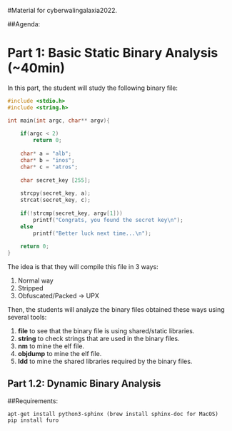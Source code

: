 #Material for cyberwalingalaxia2022.

##Agenda:
# Part 1: Basic Static Binary Analysis (~40min)
In this part, the student will study the following binary file:
``` c
#include <stdio.h>
#include <string.h>

int main(int argc, char** argv){
	
	if(argc < 2)
		return 0;
	
	char* a = "alb";
	char* b = "inos";
	char* c = "atros";
	
	char secret_key [255];
	
	strcpy(secret_key, a);
	strcat(secret_key, c);
	
	if(!strcmp(secret_key, argv[1]))
		printf("Congrats, you found the secret key\n");
	else
		printf("Better luck next time...\n");
	
	return 0;
}
```
The idea is that they will compile this file in 3 ways:
1. Normal way
2. Stripped
3. Obfuscated/Packed -> UPX

Then, the students will analyze the binary files obtained these ways using several tools:
1. **file** to see that the binary file is using shared/static libraries.
2. **string** to check strings that are used in the binary files.
2. **nm** to mine the elf file.
2. **objdump** to mine the elf file.
3. **ldd** to mine the shared libraries required by the binary files.

## Part 1.2: Dynamic Binary Analysis

##Requirements:

```
apt-get install python3-sphinx (brew install sphinx-doc for MacOS)
pip install furo
```
